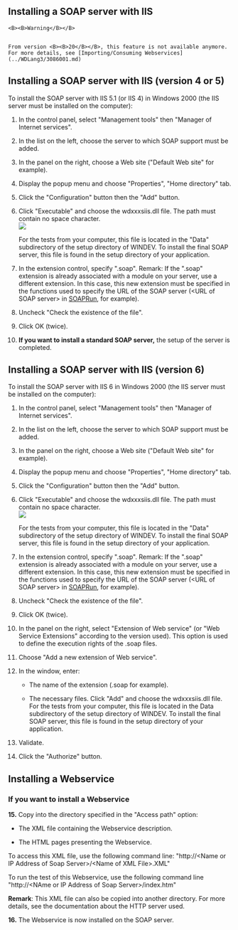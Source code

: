 
## Installing a SOAP server with IIS
			






	<B><B>Warning</B></B>

	From version <B><B>20</B></B>, this feature is not available anymore. For more details, see [Importing/Consuming Webservices](../WDLang3/3086001.md)



<a name="NOTE1"></a>
<a name="NOTE1_1"></a>


## Installing a SOAP server with IIS (version 4 or 5)
<a name="installing_soap_server_with_iis_version_4_5_ELTTEXTE000162"></a>
To install the SOAP server with IIS 5.1 (or IIS 4) in Windows 2000 (the IIS server must be installed on the computer):

1. In the control panel, select "Management tools" then "Manager of Internet services".

2. In the list on the left, choose the server to which SOAP support must be added.

3. In the panel on the right, choose a Web site ("Default Web site" for example).

4. Display the popup menu and choose "Properties", "Home directory" tab.

5. Click the "Configuration" button then the "Add" button.

6. Click "Executable" and choose the wdxxxsiis.dll file. The path must contain no space character.<br>![](https://doc.pcsoft.fr/en-US/images/image.awp?langid=3&name=config_IIS.gif)

	For the tests from your computer, this file is located in the "Data" subdirectory of the setup directory of WINDEV.
	To install the final SOAP server, this file is found in the setup directory of your application.

7. In the extension control, specify ".soap". 
	Remark: If the ".soap" extension is already associated with a module on your server, use a different extension. In this case, this new extension must be specified in the functions used to specify the URL of the SOAP server (&lt;URL of SOAP server&gt; in [SOAPRun](../WDLang3/3069013.md), for example).

8. Uncheck "Check the existence of the file".

9. Click OK (twice). 

10. **If you want to install a standard SOAP server,** the setup of the server is completed.




<a name="NOTE2"></a>
<a name="NOTE2_1"></a>


## Installing a SOAP server with IIS (version 6)
<a name="installing_soap_server_with_iis_version_6_ELTTEXTE000186"></a>
To install the SOAP server with IIS 6 in Windows 2000 (the IIS server must be installed on the computer):

1. In the control panel, select "Management tools" then "Manager of Internet services".

2. In the list on the left, choose the server to which SOAP support must be added.

3. In the panel on the right, choose a Web site ("Default Web site" for example).

4. Display the popup menu and choose "Properties", "Home directory" tab.

5. Click the "Configuration" button then the "Add" button.

6. Click "Executable" and choose the wdxxxsiis.dll file. The path must contain no space character.<br>![](https://doc.pcsoft.fr/en-US/images/image.awp?langid=3&name=config_IIS.gif)

	For the tests from your computer, this file is located in the "Data" subdirectory of the setup directory of WINDEV.
	To install the final SOAP server, this file is found in the setup directory of your application.

7. In the extension control, specify ".soap". 
	Remark: If the ".soap" extension is already associated with a module on your server, use a different extension. In this case, this new extension must be specified in the functions used to specify the URL of the SOAP server (&lt;URL of SOAP server&gt; in [SOAPRun](../WDLang3/3069013.md), for example).

8. Uncheck "Check the existence of the file".

9. Click OK (twice).

10. In the panel on the right, select "Extension of Web service" (or "Web Service Extensions" according to the version used). This option is used to define the execution rights of the .soap files.

11. Choose "Add a new extension of Web service".

12. In the window, enter:

	- The name of the extension (.soap for example).

	- The necessary files. Click "Add" and choose the wdxxxsiis.dll file.
			For the tests from your computer, this file is located in the Data subdirectory of the setup directory of WINDEV.
			To install the final SOAP server, this file is found in the setup directory of your application.




13. Validate.

14. Click the "Authorize" button.




<a name="NOTE4"></a>
<a name="NOTE4_1"></a>


## Installing a Webservice
<a name="installing_webservice_ELTTEXTE000210"></a>


### If you want to install a Webservice
<a name="you_want_install_webservice_ELTPARAGRAPHE000098"></a>

**15.** Copy into the directory specified in the "Access path" option:

- The XML file containing the Webservice description.

- The HTML pages presenting the Webservice.




To access this XML file, use the following command line:
"http://&lt;Name or IP Address of Soap Server&gt;/&lt;Name of XML File&gt;.XML"

To run the test of this Webservice, use the following command line
"http://&lt;NAme or IP Address of Soap Server&gt;/index.htm"

**Remark**: This XML file can also be copied into another directory. For more details, see the documentation about the HTTP server used.

**16.** The Webservice is now installed on the SOAP server.


